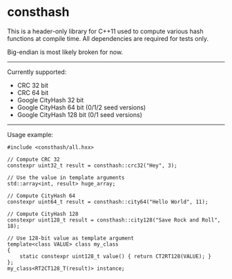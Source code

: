consthash
=========

This is a header-only library for C++11 used to compute various hash functions at compile time.
All dependencies are required for tests only.

Big-endian is most likely broken for now.

_____________
Currently supported:

- CRC 32 bit
- CRC 64 bit
- Google CityHash 32 bit
- Google CityHash 64 bit (0/1/2 seed versions)
- Google CityHash 128 bit (0/1 seed versions)

_____________
Usage example:

    #include <consthash/all.hxx>

    // Compute CRC 32
    constexpr uint32_t result = consthash::crc32("Hey", 3);

    // Use the value in template arguments
    std::array<int, result> huge_array;

    // Compute CityHash 64
    constexpr uint64_t result = consthash::city64("Hello World", 11);

    // Compute CityHash 128
    constexpr uint128_t result = consthash::city128("Save Rock and Roll", 18);

    // Use 128-bit value as template argument
    template<class VALUE> class my_class
    {
        static constexpr uint128_t value() { return CT2RT128(VALUE); }
    };
    my_class<RT2CT128_T(result)> instance;
